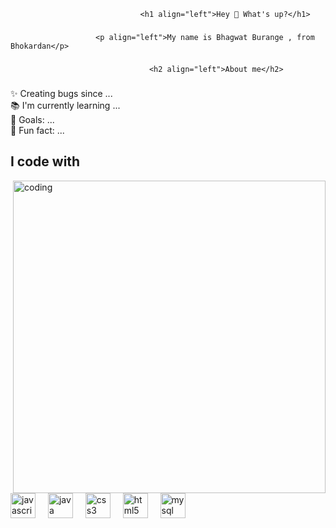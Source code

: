                                  <h1 align="left">Hey 👋 What's up?</h1>
###
                       <p align="left">My name is Bhagwat Burange , from Bhokardan</p>
###
                                   <h2 align="left">About me</h2>
###
<p align="left">✨ Creating bugs since ...<br>📚 I'm currently learning ...<br>🎯 Goals: ...<br>🎲 Fun fact: ...</p>
<h2 align="left">I code with</h2>
<img  align="right" alt="coding" width="500" src="https://www.bing.com/th/id/OGC.de3ddf60c4daef6d5f635e674d21ea20?o=7&cb=iwp2&pid=1.7&rm=3&rurl=https%3a%2f%2fcamo.githubusercontent.com%2f87af9a9fec730c94fc8b08eb21fa5ef6ab7831a67ba17bf8cc76696f6e4be1ef%2f68747470733a2f2f63646e2e6472696262626c652e636f6d2f75736572732f313138373833362f73637265656e73686f74732f363533393432392f70726f6772616d65722e676966&ehk=Ecl9PuIxdhdW3poaCdIrxyzNIfk1rmXWgsdyUPu%2fzHQ%3d"

###

<div align="left">
  <img src="https://cdn.jsdelivr.net/gh/devicons/devicon/icons/javascript/javascript-original.svg" height="40" alt="javascript logo"  />
  <img width="12" />
  <img src="https://cdn.jsdelivr.net/gh/devicons/devicon/icons/java/java-original.svg" height="40" alt="java logo"  />
  <img width="12" />
  <img src="https://cdn.jsdelivr.net/gh/devicons/devicon/icons/css3/css3-original.svg" height="40" alt="css3 logo"  />
  <img width="12" />
  <img src="https://cdn.jsdelivr.net/gh/devicons/devicon/icons/html5/html5-original.svg" height="40" alt="html5 logo"  />
  <img width="12" />
  <img src="https://cdn.jsdelivr.net/gh/devicons/devicon/icons/mysql/mysql-original.svg" height="40" alt="mysql logo"  />
</div>

###

